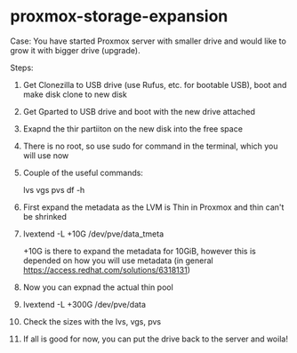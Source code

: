 # proxmox-storage-expansion

Case: You have started Proxmox server with smaller drive and would like to grow it with bigger drive (upgrade).

Steps:
1) Get Clonezilla to USB drive (use Rufus, etc. for bootable USB), boot and make disk clone to new disk
2) Get Gparted to USB drive and boot with the new drive attached
3) Exapnd the thir partiiton on the new disk into the free space
4) There is no root, so use sudo for command in the terminal, which you will use now
5) Couple of the useful commands:
   
   lvs
   vgs
   pvs
   df -h
   
7) First expand the metadata as the LVM is Thin in Proxmox and thin can't be shrinked
8) lvextend -L +10G /dev/pve/data_tmeta

   +10G is there to expand the metadata for 10GiB, however this is depended on how you will use metadata (in general https://access.redhat.com/solutions/6318131)

10) Now you can expnad the actual thin pool
11) lvextend -L +300G /dev/pve/data
12) Check the sizes with the lvs, vgs, pvs
13) If all is good for now, you can put the drive back to the server and woila! 

